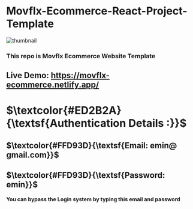 # Movflx-Ecommerce-React-Project-Template
![thumbnail](https://user-images.githubusercontent.com/108572083/232209685-ca18bcd5-3f25-41f8-ad78-b5df273a0ddf.png)
### This repo is Movflx Ecommerce Website Template
## Live Demo: https://movflx-ecommerce.netlify.app/
# $\textcolor{#ED2B2A}{\textsf{Authentication Details :}}$
## $\textcolor{#FFD93D}{\textsf{Email: emin@ gmail.com}}$
## $\textcolor{#FFD93D}{\textsf{Password: emin}}$

**You can bypass the Login system by typing this email and password**


